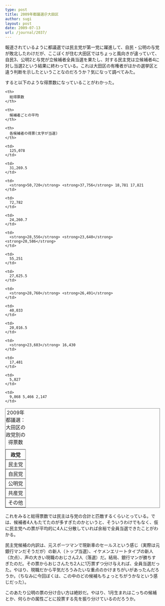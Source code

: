 ```yaml
---
type: post
title: 2009年都議選＠大田区
author: sugi
layout: post
date: 2009-07-13
url: /journal/2037/
---
```

報道されているように都議選では民主党が第一党に躍進して、自民・公明の与党が敗北したわけだが、ここぼくが住む大田区ではちょっと風向きが違っていて、自民3、公明2と与党が立候補者全員当選を果たし、対する民主党は立候補者4に対し当選2という結果に終わっている。これは大田区の有権者がほかの選挙区と違う判断を示したということなのだろうか？気になって調べてみた。

すると以下のような得票数になっていることがわかった。

<table frame="border" rules="all">
  <caption>2009年都議選：大田区の政党別の得票数</caption> 
  
  <tr>
    <th>
      政党
    </th>
    
    <th>
      総得票数
    </th>
    
    <th>
      候補者ごとの平均
    </th>
    
    <th>
      各候補者の得票(太字が当選)
    </th>
  </tr>
  
  <tr>
    <td>
      民主党
    </td>
    
    <td>
      125,078
    </td>
    
    <td>
      31,269.5
    </td>
    
    <td>
      <strong>50,720</strong> <strong>37,756</strong> 18,781 17,821
    </td>
  </tr>
  
  <tr>
    <td>
      自民党
    </td>
    
    <td>
      72,782
    </td>
    
    <td>
      24,260.7
    </td>
    
    <td>
      <strong>28,556</strong> <strong>23,640</strong> <strong>20,586</strong>
    </td>
  </tr>
  
  <tr>
    <td>
      公明党
    </td>
    
    <td>
      55,251
    </td>
    
    <td>
      27,625.5
    </td>
    
    <td>
      <strong>28,760</strong> <strong>26,491</strong>
    </td>
  </tr>
  
  <tr>
    <td>
      共産党
    </td>
    
    <td>
      40,033
    </td>
    
    <td>
      20,016.5
    </td>
    
    <td>
      <strong>23,603</strong> 16,430
    </td>
  </tr>
  
  <tr>
    <td>
      その他
    </td>
    
    <td>
      17,481
    </td>
    
    <td>
      5,827
    </td>
    
    <td>
      9,868 5,466 2,147
    </td>
  </tr>
</table>

これをみると総得票数では民主は与党の合計と匹敵するくらいとっている。では、候補者4人もたてたのが多すぎたのかというと、そういうわけでもなく、仮に民主党への票が平均的に4人に分散していれば余裕で全員当選できたことがわかる。

民主党候補の内訳は、元スポーツマンで現新車のセールスという感じ（実際は元銀行マンだそうだが）の新人（トップ当選）、イケメンエリートタイプの新人（次点）、声の大きい現職のおじさん2人（落選）だ。結局、銀行マンが勝ちすぎたのだ。その票からおじさんたち2人に1万票ずつ分け与えれば、全員当選だった。やはり、現職だから平気だろうみたいな重点のかけまちがいがあったんだろうか。（ちなみに今回ぼくは、この中のどの候補もちょっとちがうかなという感じだった）。

このあたり公明の票の分け合い方は絶妙だ。やはり、1月生まれはこっちの候補とか、何らかの属性ごとに投票する先を振り分けているのだろうか。


